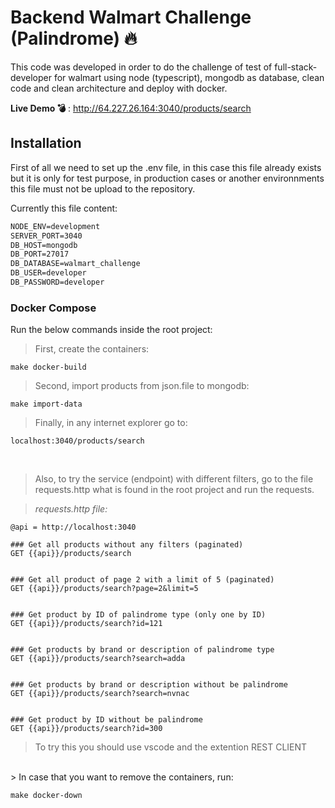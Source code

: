 # Backend Walmart Challenge (Palindrome) 🔥

This code was developed in order to do the challenge of test of full-stack-developer for walmart using node (typescript), mongodb as database, clean code and clean architecture and deploy with docker.


**Live Demo 💣** : http://64.227.26.164:3040/products/search

## Installation

First of all we need to set up the .env file, in this case this file already exists but it is only for test purpose, in production cases or another environnments this file must not be upload to the repository.

Currently this file content:

```txt
NODE_ENV=development
SERVER_PORT=3040
DB_HOST=mongodb
DB_PORT=27017
DB_DATABASE=walmart_challenge
DB_USER=developer
DB_PASSWORD=developer
```


### Docker Compose

Run the below commands inside the root project:

> First, create the containers: 

```console
make docker-build
```

> Second, import products from json.file to mongodb: 

```console
make import-data
```

> Finally, in any internet explorer go to:

`localhost:3040/products/search`

<br>

> Also, to try the service (endpoint) with different filters, go to the file requests.http what is found in the root project and run the requests.

> *requests.http file:*
```console
@api = http://localhost:3040

### Get all products without any filters (paginated)
GET {{api}}/products/search


### Get all product of page 2 with a limit of 5 (paginated)
GET {{api}}/products/search?page=2&limit=5


### Get product by ID of palindrome type (only one by ID)
GET {{api}}/products/search?id=121


### Get products by brand or description of palindrome type
GET {{api}}/products/search?search=adda


### Get products by brand or description without be palindrome
GET {{api}}/products/search?search=nvnac


### Get product by ID without be palindrome
GET {{api}}/products/search?id=300
```
> To try this you should use vscode and the extention REST CLIENT


<br>
> In case that you want to remove the containers, run:

```console
make docker-down
```


